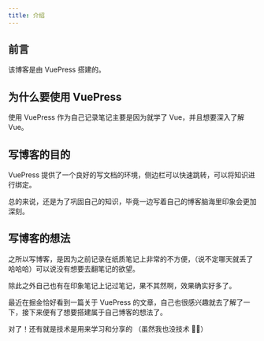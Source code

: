 ```yaml
---
title: 介绍
---
```


## 前言

该博客是由 VuePress 搭建的。


## 为什么要使用 VuePress 

使用 VuePress 作为自己记录笔记主要是因为就学了 Vue，并且想要深入了解 Vue。



## 写博客的目的 

VuePress 提供了一个良好的写文档的环境，侧边栏可以快速跳转，可以将知识进行绑定。

总的来说，还是为了巩固自己的知识，毕竟一边写着自己的博客脑海里印象会更加深刻。


## 写博客的想法

之所以写博客，是因为之前记录在纸质笔记上非常的不方便，（说不定哪天就丢了哈哈哈）可以说没有想要去翻笔记的欲望。

除此之外自己也有在印象笔记上记过笔记，果不其然啊，效果确实好多了。

最近在掘金恰好看到一篇关于 VuePress 的文章，自己也很感兴趣就去了解了一下，接下来便有了想要搭建属于自己博客的想法了。

对了！还有就是技术是用来学习和分享的 （虽然我也没技术 🤣🤣）